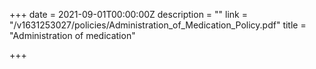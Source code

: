 +++
date = 2021-09-01T00:00:00Z
description = ""
link = "/v1631253027/policies/Administration_of_Medication_Policy.pdf"
title = "Administration of medication"

+++

